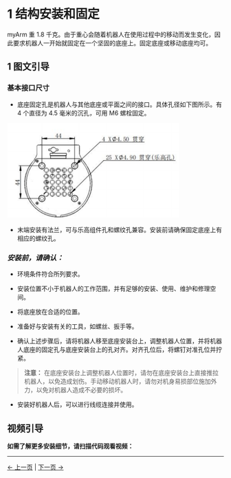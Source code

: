 # 1 结构安装和固定

myArm 重 1.8 千克。由于重心会随着机器人在使用过程中的移动而发生变化，因此要求机器人一开始就固定在一个坚固的底座上。固定底座或移动底座均可。

## 1 图文引导

### 基本接口尺寸

- 底座固定孔是机器人与其他底座或平面之间的接口。具体孔径如下图所示。有 4 个直径为 4.5 毫米的沉孔，可用 M6 螺栓固定。

<img src="../../../resources/3-BasicSettings/4-FirstTimeInstallation/4.3-PowerOnDetectionGuide/底座尺寸.png" alt="img-1" width="400" height=“auto” /> <br>

- 末端安装有法兰，可与乐高组件孔和螺纹孔兼容。安装前请确保固定底座上有相应的螺纹孔。

### _安装前，请确认：_

- 环境条件符合所列要求。
- 安装位置不小于机器人的工作范围，并有足够的安装、使用、维护和修理空间。
- 将底座放在合适的位置。

- 准备好与安装有关的工具，如螺丝、扳手等。

- 确认上述步骤后，请将机器人移至底座安装台上，调整机器人位置，并将机器人底座的固定孔与底座安装台上的孔对齐。对齐孔位后，将螺钉对准孔位并拧紧。

> **注意：** 在底座安装台上调整机器人位置时，请勿在底座安装台上直接推拉机器人，以免造成划伤。手动移动机器人时，请勿对机身易损部位施加外力，以免对机器人造成不必要的损坏。

- 安装好机器人后，可以进行线缆连接并使用。

## 视频引导

**如需了解更多安装细节，请扫描代码观看视频：**

<!-- ![image-20220524105531296](../../resources/4-FirstInstallAndUse/QRcode.png) -->

---

[← 上一页](0_StartRobot.md) | [下一页 →](2_ExternalCableConnection.md)
